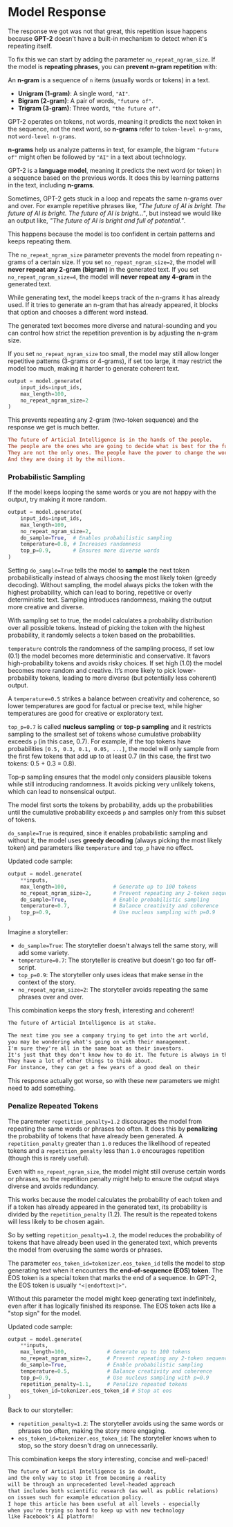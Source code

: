 # Model Response

The response we got was not that great, this repetition issue happens because **GPT-2** doesn't have a built-in mechanism to detect when it's repeating itself. 

To fix this we can start by adding the parameter `no_repeat_ngram_size`. If the model is **repeating phrases**, you can **prevent n-gram repetition** with:

An **n-gram** is a sequence of `n` items (usually words or tokens) in a text.
- **Unigram (1-gram)**: A single word, `"AI"`.
- **Bigram (2-gram)**: A pair of words, `"future of"`.
- **Trigram (3-gram)**: Three words, `"the future of"`.

GPT-2 operates on tokens, not words, meaning it predicts the next token in the sequence, not the next word, so **n-grams** refer to `token-level n-grams`, not `word-level n-grams`.

**n-grams** help us analyze patterns in text, for example, the bigram `"future of"` might often be followed by `"AI"` in a text about technology.

GPT-2 is a **language model**, meaning it predicts the next word (or token) in a sequence based on the previous words. It does this by learning patterns in the text, including **n-grams**.

Sometimes, GPT-2 gets stuck in a loop and repeats the same n-grams over and over. For example repetitive phrases like, *"The future of AI is bright. The future of AI is bright. The future of AI is bright..."*, but instead we would like an output like, *"The future of AI is bright and full of potential."*.

This happens because the model is too confident in certain patterns and keeps repeating them.

The `no_repeat_ngram_size` parameter prevents the model from repeating n-grams of a certain size. If you set `no_repeat_ngram_size=2`, the model will **never repeat any 2-gram (bigram)** in the generated text. If you set `no_repeat_ngram_size=4`, the model will **never repeat any 4-gram** in the generated text.

While generating text, the model keeps track of the n-grams it has already used. If it tries to generate an n-gram that has already appeared, it blocks that option and chooses a different word instead.

The generated text becomes more diverse and natural-sounding and you can control how strict the repetition prevention is by adjusting the n-gram size.

If you set `no_repeat_ngram_size` too small, the model may still allow longer repetitive patterns (3-grams or 4-grams), if set too large, it may restrict the model too much, making it harder to generate coherent text.

```python
output = model.generate(
    input_ids=input_ids, 
    max_length=100,
    no_repeat_ngram_size=2  
)
```

This prevents repeating any 2-gram (two-token sequence) and the response we get is much better.

```ini
The future of Articial Intelligence is in the hands of the people.
The people are the ones who are going to decide what is best for the future. 
They are not the only ones. The people have the power to change the world. 
And they are doing it by the millions.
``` 

### Probabilistic Sampling

If the model keeps looping the same words or you are not happy with the output, try making it more random.

```python
output = model.generate(
    input_ids=input_ids, 
    max_length=100,
    no_repeat_ngram_size=2,
    do_sample=True,  # Enables probabilistic sampling
    temperature=0.8, # Increases randomness
    top_p=0.9,       # Ensures more diverse words
)
```

Setting `do_sample=True` tells the model to **sample** the next token probabilistically instead of always choosing the most likely token (greedy decoding). Without sampling, the model always picks the token with the highest probability, which can lead to boring, repetitive or overly deterministic text. Sampling introduces randomness, making the output more creative and diverse.

With sampling set to true, the model calculates a probability distribution over all possible tokens. Instead of picking the token with the highest probability, it randomly selects a token based on the probabilities.

`temperature` controls the randomness of the sampling process, if set low (0.1) the model becomes more deterministic and conservative. It favors high-probability tokens and avoids risky choices. If set high (1.0) the model becomes more random and creative. It’s more likely to pick lower-probability tokens, leading to more diverse (but potentially less coherent) output.

A `temperature=0.5` strikes a balance between creativity and coherence, so lower temperatures are good for factual or precise text, while higher temperatures are good for creative or exploratory text.

`top_p=0.7` is called **nucleus sampling** or **top-p sampling** and it restricts sampling to the smallest set of tokens whose cumulative probability exceeds `p` (in this case, 0.7). For example, if the top tokens have probabilities `[0.5, 0.3, 0.1, 0.05, ...]`, the model will only sample from the first few tokens that add up to at least 0.7 (in this case, the first two tokens: 0.5 + 0.3 = 0.8).

Top-p sampling ensures that the model only considers plausible tokens while still introducing randomness. It avoids picking very unlikely tokens, which can lead to nonsensical output.

The model first sorts the tokens by probability, adds up the probabilities until the cumulative probability exceeds `p` and samples only from this subset of tokens.

`do_sample=True` is required, since it enables probabilistic sampling and without it, the model uses **greedy decoding** (always picking the most likely token) and parameters like `temperature` and `top_p` have no effect.

Updated code sample:

```python
output = model.generate(
    **inputs, 
    max_length=100,               # Generate up to 100 tokens
    no_repeat_ngram_size=2,       # Prevent repeating any 2-token sequence
    do_sample=True,               # Enable probabilistic sampling
    temperature=0.7,              # Balance creativity and coherence
    top_p=0.9,                    # Use nucleus sampling with p=0.9
)
```

Imagine a storyteller:
- `do_sample=True`: The storyteller doesn't always tell the same story, will add some variety.
- `temperature=0.7`: The storyteller is creative but doesn't go too far off-script.
- `top_p=0.9`: The storyteller only uses ideas that make sense in the context of the story.
- `no_repeat_ngram_size=2`: The storyteller avoids repeating the same phrases over and over.

This combination keeps the story fresh, interesting and coherent!

```txt
The future of Articial Intelligence is at stake.

The next time you see a company trying to get into the art world, 
you may be wondering what's going on with their management. 
I'm sure they're all in the same boat as their investors. 
It's just that they don't know how to do it. The future is always in their hands. 
They have a lot of other things to think about. 
For instance, they can get a few years of a good deal on their
```

This response actually got worse, so with these new parameters we might need to add something.

### Penalize Repeated Tokens

The paremeter `repetition_penalty=1.2` discourages the model from repeating the same words or phrases too often. It does this by **penalizing** the probability of tokens that have already been generated. A `repetition_penalty` greater than `1.0` reduces the likelihood of repeated tokens and a `repetition_penalty` less than `1.0` encourages repetition (though this is rarely useful).

Even with `no_repeat_ngram_size`, the model might still overuse certain words or phrases, so the repetition penalty might help to ensure the output stays diverse and avoids redundancy.

This works because the model calculates the probability of each token and if a token has already appeared in the generated text, its probability is divided by the `repetition_penalty` (1.2). The result is the repeated tokens will less likely to be chosen again.

So by setting `repetition_penalty=1.2`, the model reduces the probability of tokens that have already been used in the generated text, which prevents the model from overusing the same words or phrases.

The parameter `eos_token_id=tokenizer.eos_token_id` tells the model to stop generating text when it encounters the **end-of-sequence (EOS) token**. The EOS token is a special token that marks the end of a sequence. In GPT-2, the EOS token is usually `"<|endoftext|>"`.

Without this parameter the model might keep generating text indefinitely, even after it has logically finished its response. The EOS token acts like a "stop sign" for the model.

Updated code sample:

```python
output = model.generate(
    **inputs, 
    max_length=100,             # Generate up to 100 tokens
    no_repeat_ngram_size=2,     # Prevent repeating any 2-token sequence
    do_sample=True,             # Enable probabilistic sampling
    temperature=0.5,            # Balance creativity and coherence
    top_p=0.9,                  # Use nucleus sampling with p=0.9
    repetition_penalty=1.1,     # Penalize repeated tokens
    eos_token_id=tokenizer.eos_token_id # Stop at eos
)
```

Back to our storyteller:
- `repetition_penalty=1.2`: The storyteller avoids using the same words or phrases too often, making the story more engaging.
- `eos_token_id=tokenizer.eos_token_id`: The storyteller knows when to stop, so the story doesn't drag on unnecessarily.

This combination keeps the story interesting, concise and well-paced!

```txt
The future of Articial Intelligence is in doubt, 
and the only way to stop it from becoming a reality 
will be through an unprecedented level-headed approach 
that includes both scientific research (as well as public relations) 
on issues such for example education policy.
I hope this article has been useful at all levels - especially 
when you're trying so hard to keep up with new technology 
like Facebook's AI platform!
``` 